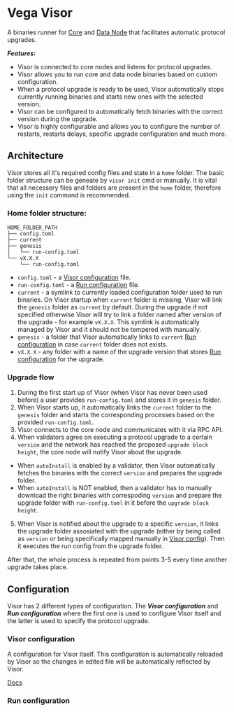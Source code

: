 # Vega Visor

A binaries runner for [Core](../core/README.md) and [Data Node](../datanode/README.md) that facilitates automatic protocol upgrades.

***Features:***
- Visor is connected to core nodes and listens for protocol upgrades.
- Visor allows you to run core and data node binaries based on custom configuration.
- When a protocol upgrade is ready to be used, Visor automatically stops currently running binaries and starts new ones with the selected version.
- Visor can be configured to automatically fetch binaries with the correct version during the upgrade.
- Visor is highly configurable and allows you to configure the number of restarts, restarts delays, specific upgrade configuration and much more.

## Architecture

Visor stores all it's required config files and state in a `home` folder. The basic folder structure can be geneate by `visor init` cmd or manually. It is vital that all necessery files and folders are present in the `home` folder, therefore using the `init` command is recommended.

### Home folder structure:
```
HOME_FOLDER_PATH
├── config.toml
├── current
├── genesis
│   └── run-config.toml
└── vX.X.X
    └── run-config.toml
```

- `config.toml` - a [Visor configuration](#visorconfiguration) file.
- `run-config.toml` - a [Run configuration](#runconfiguration) file.
- `current` - a symlink to currently loaded configuration folder used to run binaries. On Visor startup when `current` folder is missing, Visor will link the `genesis` folder as `current` by default. During the upgrade if not specified otherwise Visor will try to link a 
folder named after version of the upgrade - for example `vX.X.X`. This symlink is automatically managed by Visor and it should not be tempered with manually.
- `genesis` - a folder that Visor automatically links to `current` [Run configuration](#runconfiguration) in case `current` folder does not exists.
- `vX.X.X` - any folder with a name of the upgrade version that stores [Run configuration](#runconfiguration) for the upgrade.

### Upgrade flow
1. During the first start up of Visor (when Visor has never been used before) a user provides `run-config.toml` and stores it in `genesis` folder.
2. When Visor starts up, it automatically links the `current` folder to the `genesis` folder and starts the corresponding processes based on the provided `run-config.toml`.
3. Visor connects to the core node and communicates with it via RPC API.
4. When validators agree on executing a protocol upgrade to a certain `version` and the network has reached the proposed `upgrade block height`, the core node will notify Visor about the upgrade.
- When `autoInstall` is enabled by a validator, then Visor automatically fetches the binaries with the correct `version` and prepares the upgrade folder.
- When `autoInstall` is NOT enabled, then a validator has to manually download the right binaries with correspoding `version` and prepare the upgrade folder with `run-config.toml` in it before the `upgrade block height`.
5. When Visor is notified about the upgrade to a specific `version`, it links the upgrade folder assosiated with the upgrade (either by being called as `version` or being specifically mapped manually in [Visor config](#visorconfiguration)). Then it executes the run config from the upgrade folder.

After that, the whole process is repeated from points 3-5 every time another upgrade takes place.

## Configuration

Visor has 2 different types of configuration. The ***Visor configuration*** and ***Run configuration*** where the first one is used to configure Visor itself and the latter is used to specify the protocol upgrade.

### Visor configuration

A configuration for Visor itself. This configuration is automatically reloaded by Visor so the changes in edited file will be automatically
reflected by Visor.

[Docs](visor-config.md)

### Run configuration